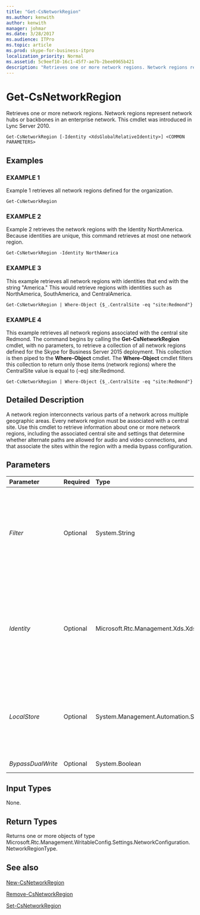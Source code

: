 ```yaml
---
title: "Get-CsNetworkRegion"
ms.author: kenwith
author: kenwith
manager: johmar
ms.date: 3/28/2017
ms.audience: ITPro
ms.topic: article
ms.prod: skype-for-business-itpro
localization_priority: Normal
ms.assetid: 5c9eef10-16c1-45f7-ae7b-2bee0965b421
description: "Retrieves one or more network regions. Network regions represent network hubs or backbones in an enterprise network. This cmdlet was introduced in Lync Server 2010."
---
```


# Get-CsNetworkRegion
 
Retrieves one or more network regions. Network regions represent network hubs or backbones in an enterprise network. This cmdlet was introduced in Lync Server 2010.
  
```
Get-CsNetworkRegion [-Identity <XdsGlobalRelativeIdentity>] <COMMON PARAMETERS>

```

## Examples

### EXAMPLE 1

Example 1 retrieves all network regions defined for the organization.
  
```
Get-CsNetworkRegion
```

### EXAMPLE 2

Example 2 retrieves the network regions with the Identity NorthAmerica. Because identities are unique, this command retrieves at most one network region.
  
```
Get-CsNetworkRegion -Identity NorthAmerica
```

### EXAMPLE 3

This example retrieves all network regions with identities that end with the string "America." This would retrieve regions with identities such as NorthAmerica, SouthAmerica, and CentralAmerica.
  
```
Get-CsNetworkRegion | Where-Object {$_.CentralSite -eq "site:Redmond"}
```

### EXAMPLE 4

This example retrieves all network regions associated with the central site Redmond. The command begins by calling the **Get-CsNetworkRegion** cmdlet, with no parameters, to retrieve a collection of all network regions defined for the Skype for Business Server 2015 deployment. This collection is then piped to the **Where-Object** cmdlet. The **Where-Object** cmdlet filters this collection to return only those items (network regions) where the CentralSite value is equal to (-eq) site:Redmond.
  
```
Get-CsNetworkRegion | Where-Object {$_.CentralSite -eq "site:Redmond"}
```

## Detailed Description

A network region interconnects various parts of a network across multiple geographic areas. Every network region must be associated with a central site. Use this cmdlet to retrieve information about one or more network regions, including the associated central site and settings that determine whether alternate paths are allowed for audio and video connections, and that associate the sites within the region with a media bypass configuration.
  
## Parameters

|**Parameter**|**Required**|**Type**|**Description**|
|:-----|:-----|:-----|:-----|
| _Filter_ <br/> |Optional  <br/> |System.String  <br/> |This parameter allows you to perform a wildcard search on the Identity of all network regions configured for the organization. Use the wildcard character to filter on any part of the Identity.  <br/> |
| _Identity_ <br/> |Optional  <br/> |Microsoft.Rtc.Management.Xds.XdsGlobalRelativeIdentity  <br/> |The unique identifier of the network region you want to retrieve. The Identity will be in the form of a string that uniquely identifies that region. (Note that the Identity is the same as the NetworkRegionID.)  <br/> |
| _LocalStore_ <br/> |Optional  <br/> |System.Management.Automation.SwitchParameter  <br/> |Retrieves the network region information from the local replica of the Central Management store, rather than the Central Management store itself.  <br/> |
| _BypassDualWrite_ <br/> |Optional  <br/> |System.Boolean  <br/> |PARAMVALUE: $true | $false  <br/> |
   
## Input Types

None.
  
## Return Types

Returns one or more objects of type Microsoft.Rtc.Management.WritableConfig.Settings.NetworkConfiguration.NetworkRegionType.
  
## See also

#### 

[New-CsNetworkRegion](new-csnetworkregion.md)
  
[Remove-CsNetworkRegion](remove-csnetworkregion.md)
  
[Set-CsNetworkRegion](set-csnetworkregion.md)

